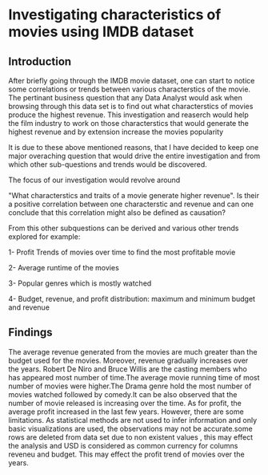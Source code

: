 # Investigating characteristics of movies using IMDB dataset


## Introduction
After briefly going through the IMDB movie dataset, one can start to notice some correlations or trends between various characterstics of the movie. The pertinant business question that any Data Analyst would ask when browsing through this data set is to find out what characterstics of movies produce the highest revenue. This investigation and reaserch would help the film industry to work on those characterstics that would generate the highest revenue and by extension increase the movies popularity

It is due to these above mentioned reasons, that I have decided to keep one major overaching question that would drive the entire investigation and from which other sub-questions and trends would be discovered.

The focus of our investigation would revolve around

"What characterstics and traits of a movie generate higher revenue". Is their a positive correlation between one characterstic and revenue and can one conclude that this correlation might also be defined as causation?

From this other subquestions can be derived and various other trends explored for example:

1- Profit Trends of movies over time to find the most profitable movie

2- Average runtime of the movies

3- Popular genres which is mostly watched

4- Budget, revenue, and profit distribution: maximum and minimum budget and revenue

## Findings
The average revenue generated from the movies are much greater than the budget used for the movies. Moreover, revenue gradually increases over the years. Robert De Niro and Bruce Willis are the casting members who has appeared most number of time.The average movie running time of most number of movies were higher.The Drama genre hold the most number of movies watched followed by comedy.It can be also observed that the number of movie released is increasing over the time. As for profit, the average profit increased in the last few years. However, there are some limitations. As statistical methods are not used to infer information and only basic visualizations are used, the observations may not be accurate.some rows are deleted from data set due to non existent values , this may effect the analysis and USD is considered as common currency for columns reveneu and budget. This may effect the profit trend of movies over the years.
